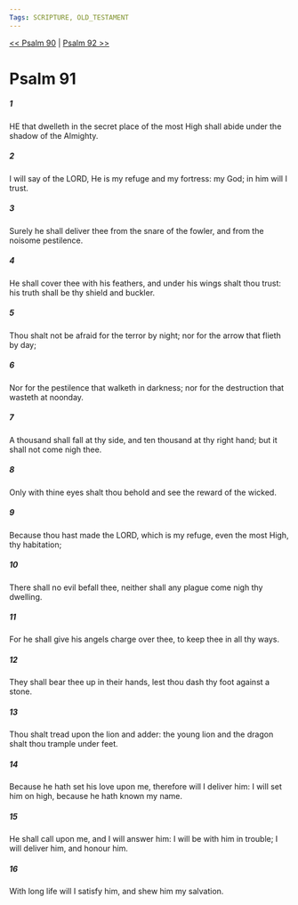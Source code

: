 ```yaml
---
Tags: SCRIPTURE, OLD_TESTAMENT
---
```


[<< Psalm 90](OLD_TESTAMENT/19_Psalms/Psalm_90.md) | [Psalm 92 >>](OLD_TESTAMENT/19_Psalms/Psalm_92.md)

# Psalm 91

##### 1
 HE that dwelleth in the secret place of the most High shall abide under the shadow of the Almighty.
##### 2
 I will say of the LORD, He is my refuge and my fortress: my God; in him will I trust.
##### 3
 Surely he shall deliver thee from the snare of the fowler, and from the noisome pestilence.
##### 4
 He shall cover thee with his feathers, and under his wings shalt thou trust: his truth shall be thy shield and buckler.
##### 5
 Thou shalt not be afraid for the terror by night; nor for the arrow that flieth by day;
##### 6
 Nor for the pestilence that walketh in darkness; nor for the destruction that wasteth at noonday.
##### 7
 A thousand shall fall at thy side, and ten thousand at thy right hand; but it shall not come nigh thee.
##### 8
 Only with thine eyes shalt thou behold and see the reward of the wicked.
##### 9
 Because thou hast made the LORD, which is my refuge, even the most High, thy habitation;
##### 10
 There shall no evil befall thee, neither shall any plague come nigh thy dwelling.
##### 11
 For he shall give his angels charge over thee, to keep thee in all thy ways.
##### 12
 They shall bear thee up in their hands, lest thou dash thy foot against a stone.
##### 13
 Thou shalt tread upon the lion and adder: the young lion and the dragon shalt thou trample under feet.
##### 14
 Because he hath set his love upon me, therefore will I deliver him: I will set him on high, because he hath known my name.
##### 15
 He shall call upon me, and I will answer him: I will be with him in trouble; I will deliver him, and honour him.
##### 16
 With long life will I satisfy him, and shew him my salvation.
